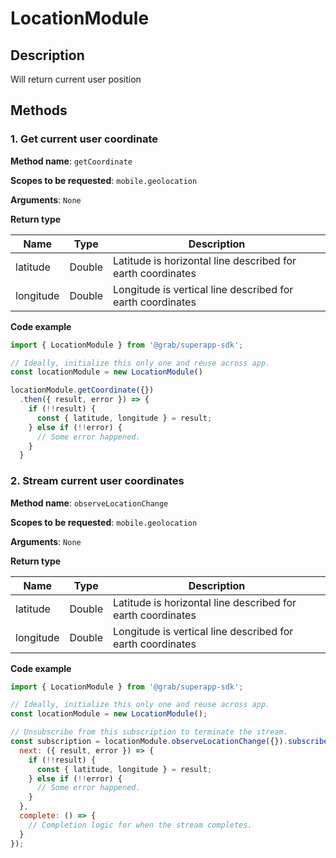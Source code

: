 # LocationModule

## Description

Will return current user position

## Methods

### 1. Get current user coordinate

**Method name**: `getCoordinate`

**Scopes to be requested**: `mobile.geolocation`

**Arguments**: `None`

**Return type**

| Name      | Type   | Description                                                 |
| --------- | ------ | ----------------------------------------------------------- |
| latitude  | Double | Latitude is horizontal line described for earth coordinates |
| longitude | Double | Longitude is vertical line described for earth coordinates  |

**Code example**

```javascript
import { LocationModule } from '@grab/superapp-sdk';

// Ideally, initialize this only one and reuse across app.
const locationModule = new LocationModule()

locationModule.getCoordinate({})
  .then({ result, error }) => {
    if (!!result) {
      const { latitude, longitude } = result;
    } else if (!!error) {
      // Some error happened.
    }
  }
```

### 2. Stream current user coordinates

**Method name**: `observeLocationChange`

**Scopes to be requested**: `mobile.geolocation`

**Arguments**: `None`

**Return type**

| Name      | Type   | Description                                                 |
| --------- | ------ | ----------------------------------------------------------- |
| latitude  | Double | Latitude is horizontal line described for earth coordinates |
| longitude | Double | Longitude is vertical line described for earth coordinates  |

**Code example**

```javascript
import { LocationModule } from '@grab/superapp-sdk';

// Ideally, initialize this only one and reuse across app.
const locationModule = new LocationModule();

// Unsubscribe from this subscription to terminate the stream.
const subscription = locationModule.observeLocationChange({}).subscribe({
  next: ({ result, error }) => {
    if (!!result) {
      const { latitude, longitude } = result;
    } else if (!!error) {
      // Some error happened.
    }
  },
  complete: () => {
    // Completion logic for when the stream completes.
  }
});
```
